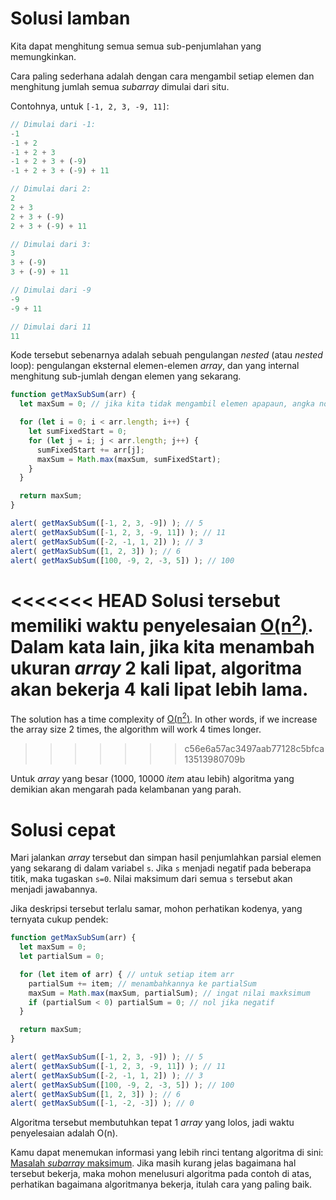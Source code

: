 # Solusi lamban

Kita dapat menghitung semua semua sub-penjumlahan yang memungkinkan.

Cara paling sederhana adalah dengan cara mengambil setiap elemen dan menghitung jumlah semua *subarray* dimulai dari situ.

Contohnya, untuk `[-1, 2, 3, -9, 11]`:

```js no-beautify
// Dimulai dari -1:
-1
-1 + 2
-1 + 2 + 3
-1 + 2 + 3 + (-9)
-1 + 2 + 3 + (-9) + 11

// Dimulai dari 2:
2
2 + 3
2 + 3 + (-9)
2 + 3 + (-9) + 11

// Dimulai dari 3:
3
3 + (-9)
3 + (-9) + 11

// Dimulai dari -9
-9
-9 + 11

// Dimulai dari 11
11
```

Kode tersebut sebenarnya adalah sebuah pengulangan *nested* (atau *nested* loop):  pengulangan eksternal elemen-elemen *array*, dan yang internal menghitung sub-jumlah dengan elemen yang sekarang.

```js run
function getMaxSubSum(arr) {
  let maxSum = 0; // jika kita tidak mengambil elemen apapaun, angka nol akan dikembalikan

  for (let i = 0; i < arr.length; i++) {
    let sumFixedStart = 0;
    for (let j = i; j < arr.length; j++) {
      sumFixedStart += arr[j];
      maxSum = Math.max(maxSum, sumFixedStart);
    }
  }

  return maxSum;
}

alert( getMaxSubSum([-1, 2, 3, -9]) ); // 5
alert( getMaxSubSum([-1, 2, 3, -9, 11]) ); // 11
alert( getMaxSubSum([-2, -1, 1, 2]) ); // 3
alert( getMaxSubSum([1, 2, 3]) ); // 6
alert( getMaxSubSum([100, -9, 2, -3, 5]) ); // 100
```

<<<<<<< HEAD
Solusi tersebut memiliki waktu penyelesaian [O(n<sup>2</sup>)](https://en.wikipedia.org/wiki/Big_O_notation). Dalam kata lain, jika kita menambah ukuran *array* 2 kali lipat, algoritma akan bekerja 4 kali lipat lebih lama.
=======
The solution has a time complexity of [O(n<sup>2</sup>)](https://en.wikipedia.org/wiki/Big_O_notation). In other words, if we increase the array size 2 times, the algorithm will work 4 times longer.
>>>>>>> c56e6a57ac3497aab77128c5bfca13513980709b

Untuk *array* yang besar (1000, 10000 *item* atau lebih) algoritma yang demikian akan mengarah pada kelambanan yang parah.

# Solusi cepat

Mari jalankan *array* tersebut dan simpan hasil penjumlahkan parsial elemen yang sekarang di dalam variabel `s`. Jika `s` menjadi negatif pada beberapa titik, maka tugaskan `s=0`. Nilai maksimum dari semua `s` tersebut akan menjadi jawabannya.

Jika deskripsi tersebut terlalu samar, mohon perhatikan kodenya, yang ternyata cukup pendek:

```js run demo
function getMaxSubSum(arr) {
  let maxSum = 0;
  let partialSum = 0;

  for (let item of arr) { // untuk setiap item arr
    partialSum += item; // menambahkannya ke partialSum
    maxSum = Math.max(maxSum, partialSum); // ingat nilai maxksimum
    if (partialSum < 0) partialSum = 0; // nol jika negatif
  }

  return maxSum;
}

alert( getMaxSubSum([-1, 2, 3, -9]) ); // 5
alert( getMaxSubSum([-1, 2, 3, -9, 11]) ); // 11
alert( getMaxSubSum([-2, -1, 1, 2]) ); // 3
alert( getMaxSubSum([100, -9, 2, -3, 5]) ); // 100
alert( getMaxSubSum([1, 2, 3]) ); // 6
alert( getMaxSubSum([-1, -2, -3]) ); // 0
```

Algoritma tersebut membutuhkan tepat 1 *array* yang lolos, jadi waktu penyelesaian adalah O(n).

Kamu dapat menemukan informasi yang lebih rinci tentang algoritma di sini: [Masalah *subarray* maksimum](http://en.wikipedia.org/wiki/Maximum_subarray_problem). Jika masih kurang jelas bagaimana hal tersebut bekerja, maka mohon menelusuri algoritma pada contoh di atas, perhatikan bagaimana algoritmanya bekerja, itulah cara yang paling baik.
